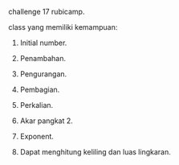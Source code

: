 challenge 17 rubicamp.

class yang memiliki kemampuan:

1. Initial number.

2. Penambahan.

3. Pengurangan.

4. Pembagian.

5. Perkalian.

6. Akar pangkat 2.

7. Exponent.

8. Dapat menghitung keliling dan luas lingkaran.
